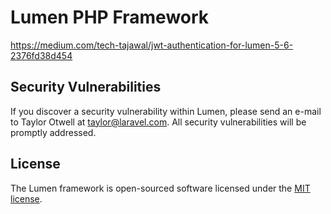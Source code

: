# Lumen PHP Framework

https://medium.com/tech-tajawal/jwt-authentication-for-lumen-5-6-2376fd38d454

## Security Vulnerabilities

If you discover a security vulnerability within Lumen, please send an e-mail to Taylor Otwell at taylor@laravel.com. All security vulnerabilities will be promptly addressed.

## License

The Lumen framework is open-sourced software licensed under the [MIT license](https://opensource.org/licenses/MIT).
